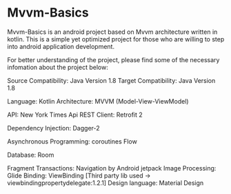 # Mvvm-Basics

Mvvm-Basics is an android project based on Mvvm architecture written in kotlin. This is a simple yet optimized project for those who are willing to step into android application development.

For better understanding of the project, please find some of the necessary infomation about the project below:

Source Compatibility: Java Version 1.8
Target Compatibility: Java Version 1.8

Language: Kotlin
Architecture: MVVM (Model-View-ViewModel)

API: New York Times Api
REST Client: Retrofit 2

Dependency Injection: Dagger-2

Asynchronous Programming: coroutines Flow

Database: Room

Fragment Transactions: Navigation by Android jetpack
Image Processing: Glide
Binding: ViewBinding [Third party lib used -> viewbindingpropertydelegate:1.2.1]
Design language: Material Design 